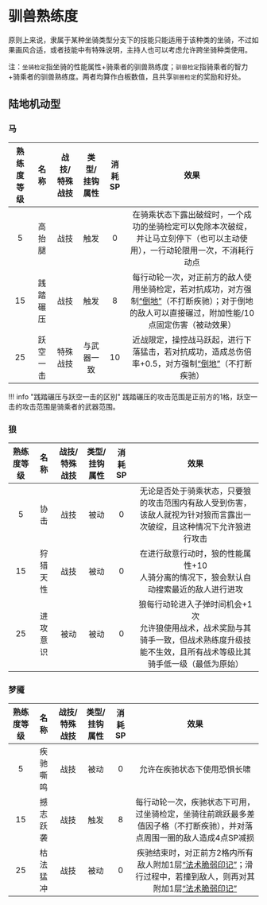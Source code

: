 # 驯兽熟练度

原则上来说，隶属于某种坐骑类型分支下的技能只能适用于该种类的坐骑，不过如果画风合适，或者技能中有特殊说明，主持人也可以考虑允许跨坐骑种类使用。

注：`坐骑检定`指坐骑的性能属性+骑乘者的驯兽熟练度；`驯兽检定`指骑乘者的智力+骑乘者的驯兽熟练度。两者均算作白板数值，且共享`驯兽检定`的奖励和好处。

## 陆地机动型

### 马

熟练度等级|名称|战技/特殊战技|类型/挂钩属性|消耗SP|效果
:--:|:--:|:--:|:--:|:--:|:--:
5|高抬腿|战技|触发|0|在骑乘状态下露出破绽时，一个成功的坐骑检定可以免除本次破绽，并让马立刻停下（也可以主动使用），一行动轮限用一次，不消耗行动点
15|践踏碾压|战技|触发|8|每行动轮一次，对正前方的敌人使用坐骑检定，若对抗成功，对方强制<a href="../../status/normal/#倒地" target="_blank">“倒地”</a>（不打断疾驰）；对于倒地的敌人可以直接碾过，附加性能/10点固定伤害（被动效果）
25|跃空一击|特殊战技|与武器一致|10|近战限定，操控战马跃起，进行下落猛击，若对抗成功，造成总伤倍率+0.5，对方强制<a href="../../status/normal/#倒地" target="_blank">“倒地”</a>（不打断疾驰）

!!! info "践踏碾压与跃空一击的区别"
    践踏碾压的攻击范围是正前方的1格，跃空一击的攻击范围是骑乘者的武器范围。

### 狼

熟练度等级|名称|战技/特殊战技|类型/挂钩属性|消耗SP|效果
:--:|:--:|:--:|:--:|:--:|:--:
5|协击|战技|被动|0|无论是否处于骑乘状态，只要狼的攻击范围内有敌人受到伤害，该敌人就视为针对狼而言露出一次破绽，且这种情况下允许狼进行攻击
15|狩猎天性|战技|被动|0|在进行敌意行动时，狼的性能属性+10<br>人骑分离的情况下，狼会默认自动搜索最近的敌人进行进攻
25|进攻意识|被动|被动|0|狼每行动轮进入子弹时间机会+1次<br>允许狼使用战术，战术奖励与其骑手一致，但战术熟练度升级技能不生效，且所有战术等级比其骑手低一级（最低为原始）

### 梦魇

熟练度等级|名称|战技/特殊战技|类型/挂钩属性|消耗SP|效果
:--:|:--:|:--:|:--:|:--:|:--:
5|疾驰嘶鸣|战技|被动|0|允许在疾驰状态下使用恐惧长啸
15|撼志跃袭|战技|触发|8|每行动轮一次，疾驰状态下可用，过坐骑检定，坐骑往前跳跃最多差值因子格（不打断疾驰），并对落点周围一圈的敌人造成4点SP减损
25|枯法猛冲|战技|被动|0|疾驰结束时，对正前方2格内所有敌人附加1层<a href="../../status/mark/#法术脆弱印记" target="_blank">“法术脆弱印记”</a>；滑行过程中，若撞到敌人，则再对其附加1层<a href="../../status/mark/#法术脆弱印记" target="_blank">“法术脆弱印记”</a>